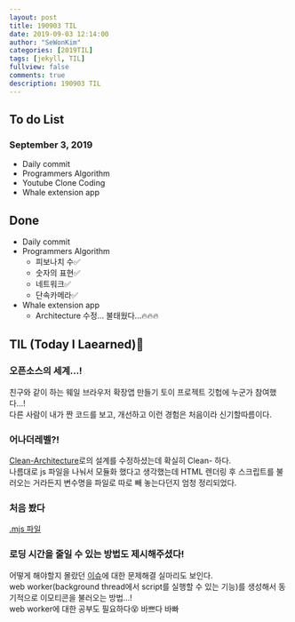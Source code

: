 ```yaml
---
layout: post
title: 190903 TIL
date: 2019-09-03 12:14:00
author: "SeWonKim"
categories: [2019TIL]
tags: [jekyll, TIL]
fullview: false
comments: true
description: 190903 TIL
---
```


## To do List

### September 3, 2019

- Daily commit
- Programmers Algorithm
- Youtube Clone Coding
- Whale extension app

## Done

- Daily commit
- Programmers Algorithm
  - 피보나치 수✅
  - 숫자의 표현✅
  - 네트워크✅
  - 단속카메라✅
- Whale extension app
  - Architecture 수정... 불태웠다...🔥🔥🔥

## TIL (Today I Laearned)🤔

### 오픈소스의 세계...!

친구와 같이 하는 웨일 브라우저 확장앱 만들기 토이 프로젝트 깃헙에 누군가 참여했다...!  
다른 사람이 내가 짠 코드를 보고, 개선하고 이런 경험은 처음이라 신기할따름이다.

### 어나더레벨?!

[Clean-Architecture](https://github.com/soyoungjeong/EmojiByEternal/pull/22)로의 설계를 수정하셨는데 확실히 Clean- 하다.  
나름대로 js 파일을 나눠서 모듈화 했다고 생각했는데 HTML 렌더링 후 스크립트를 불러오는 거라든지 변수명을 파일로 따로 빼 놓는다던지 엄청 정리되었다.

### 처음 봤다

[.mjs 파일](https://helloworldjavascript.net/pages/293-module.html)

### 로딩 시간을 줄일 수 있는 방법도 제시해주셨다!

어떻게 해야할지 몰랐던 [이슈](https://github.com/soyoungjeong/EmojiByEternal/issues/18)에 대한 문제해결 실마리도 보인다.  
web worker(background thread에서 script를 실행할 수 있는 기능)를 생성해서 동기적으로 이모티콘을 불러오는 방법...!  
web worker에 대한 공부도 필요하다😵 바쁘다 바빠
